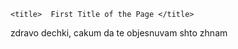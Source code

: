 <!DOCTYPE html>
<html>
  <head>


    <title>  First Title of the Page </title>
    
   <link rel="stylesheet" type="text/css" href="css/style.css">
  </head>
  <body>
  
  zdravo dechki, cakum da te objesnuvam shto zhnam
  
  
  </body>
</html>

